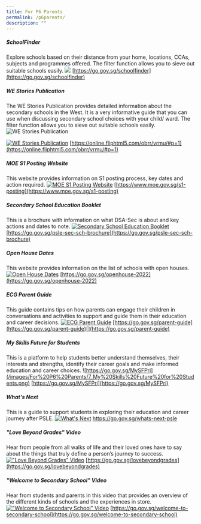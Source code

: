 ```yaml
---
title: For P6 Parents
permalink: /p6parents/
description: ""
---
```

##### SchoolFinder
Explore schools based on their distance from your home, locations, CCAs, subjects and programmes offered. The filter function allows you to sieve out suitable schools easily.
[![](/images/For%20P6%20Parents/1_School%20Finder.png)](https://go.gov.sg/schoolfinder)
[https://go.gov.sg/schoolfinder](https://go.gov.sg/schoolfinder)


##### WE Stories Publication
The WE Stories Publication provides detailed information about the secondary schools in the West. It is a very informative guide that you can use when discussing secondary school choices with your child/ ward. The filter function allows you to sieve out suitable schools easily.
![WE Stories Publication](/images/For%20P6%20Parents/2_westories_2023.png)

[![WE Stories Publication](/images/For%20P6%20Parents/2_WE%20Stories%20Publication.png)](https://online.fliphtml5.com/obrr/vrmu/#p=1)
[https://online.fliphtml5.com/obrr/vrmu/#p=1](https://online.fliphtml5.com/obrr/vrmu/#p=1)


##### MOE S1 Posting Website
This website provides information on S1 posting process, key dates and action required.
[![MOE S1 Posting Website](/images/For%20P6%20Parents/3_MOE%20S1%20Posting%20Website.png)](https://www.moe.gov.sg/s1-posting)
[https://www.moe.gov.sg/s1-posting](https://www.moe.gov.sg/s1-posting)


##### Secondary School Education Booklet
This is a brochure with information on what DSA-Sec is about and key actions and dates to note.
[![Secondary School Education Booklet](/images/For%20P6%20Parents/4_Secondary%20School%20Education%20Booklet.png)](https://go.gov.sg/psle-sec-sch-brochure )
[https://go.gov.sg/psle-sec-sch-brochure](https://go.gov.sg/psle-sec-sch-brochure)


##### Open House Dates
This website provides information on the list of schools with open houses.
[![Open House Dates](/images/For%20P6%20Parents/5_Open%20House%20Dates.png)](https://go.gov.sg/openhouse-2022)
[https://go.gov.sg/openhouse-2022](https://go.gov.sg/openhouse-2022)


##### ECG Parent Guide
This guide contains tips on how parents can engage their children in conversations and activities to support and guide them in their education and career decisions.
[![ECG Parent Guide](/images/For%20P6%20Parents/6_ECG%20Parent%20Guide.png)](https://go.gov.sg/parent-guide )
[https://go.gov.sg/parent-guide](https://go.gov.sg/parent-guide)[](https://go.gov.sg/parent-guide)


##### My Skills Future for Students
This is a platform to help students better understand themselves, their interests and strengths, identify their career goals and make informed education and career choices.
![https://go.gov.sg/MySFPri](/images/For%20P6%20Parents/7_My%20Skills%20Future%20for%20Students.png)
[https://go.gov.sg/MySFPri](https://go.gov.sg/MySFPri)


##### What's Next
This is a guide to support students in exploring their education and career journey after PSLE.
[![What's Next](/images/For%20P6%20Parents/8_Whats%20Next.png)](https://go.gov.sg/whats-next-psle )
[https://go.gov.sg/whats-next-psle ](https://go.gov.sg/whats-next-psle )


##### "Love Beyond Grades" Video
Hear from people from all walks of life and their loved ones have to say about the things that truly define a person’s journey to success.
[!["Love Beyond Grades" Video](/images/For%20P6%20Parents/9_Love%20Beyond%20Grades.png)](https://go.gov.sg/lovebeyondgrades)
[https://go.gov.sg/lovebeyondgrades](https://go.gov.sg/lovebeyondgrades)


##### "Welcome to Secondary School" Video
Hear from students and parents in this video that provides an overview of the different kinds of schools and the experiences in store.
[!["Welcome to Secondary School" Video](/images/For%20P6%20Parents/10_Welcome%20to%20Secondary%20School.png)](https://go.gov.sg/welcome-to-secondary-school)
[https://go.gov.sg/welcome-to-secondary-school](https://go.gov.sg/welcome-to-secondary-school)